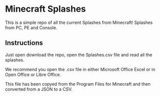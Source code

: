 # Minecraft Splashes
This is a simple repo of all the current Splashes from Minecraft! Splashes from PC, PE and Console.


## Instructions
Just open download the repo, open the Splashes.csv file and read all the splashes.

We recommend you open the .csv file in either Microsoft Office Excel or in Open Office or Libre Office.



This file has been copyed from the Program Files for Minecraft and then converted from a JSON to a CSV.
